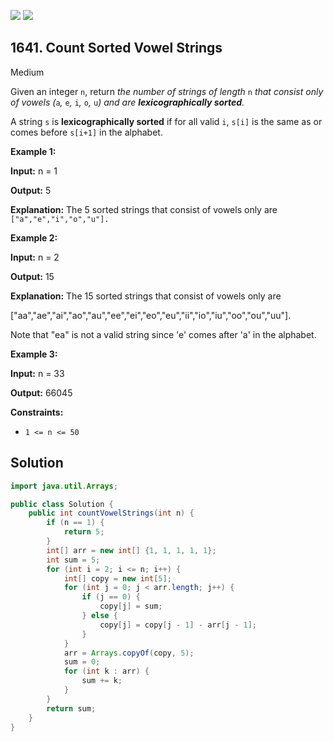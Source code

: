 [![](https://img.shields.io/github/stars/javadev/LeetCode-in-Java?label=Stars&style=flat-square)](https://github.com/javadev/LeetCode-in-Java)
[![](https://img.shields.io/github/forks/javadev/LeetCode-in-Java?label=Fork%20me%20on%20GitHub%20&style=flat-square)](https://github.com/javadev/LeetCode-in-Java/fork)

## 1641\. Count Sorted Vowel Strings

Medium

Given an integer `n`, return _the number of strings of length_ `n` _that consist only of vowels (_`a`_,_ `e`_,_ `i`_,_ `o`_,_ `u`_) and are **lexicographically sorted**._

A string `s` is **lexicographically sorted** if for all valid `i`, `s[i]` is the same as or comes before `s[i+1]` in the alphabet.

**Example 1:**

**Input:** n = 1

**Output:** 5

**Explanation:** The 5 sorted strings that consist of vowels only are `["a","e","i","o","u"].`

**Example 2:**

**Input:** n = 2

**Output:** 15

**Explanation:** The 15 sorted strings that consist of vowels only are 

["aa","ae","ai","ao","au","ee","ei","eo","eu","ii","io","iu","oo","ou","uu"]. 

Note that "ea" is not a valid string since 'e' comes after 'a' in the alphabet.

**Example 3:**

**Input:** n = 33

**Output:** 66045

**Constraints:**

*   `1 <= n <= 50`

## Solution

```java
import java.util.Arrays;

public class Solution {
    public int countVowelStrings(int n) {
        if (n == 1) {
            return 5;
        }
        int[] arr = new int[] {1, 1, 1, 1, 1};
        int sum = 5;
        for (int i = 2; i <= n; i++) {
            int[] copy = new int[5];
            for (int j = 0; j < arr.length; j++) {
                if (j == 0) {
                    copy[j] = sum;
                } else {
                    copy[j] = copy[j - 1] - arr[j - 1];
                }
            }
            arr = Arrays.copyOf(copy, 5);
            sum = 0;
            for (int k : arr) {
                sum += k;
            }
        }
        return sum;
    }
}
```